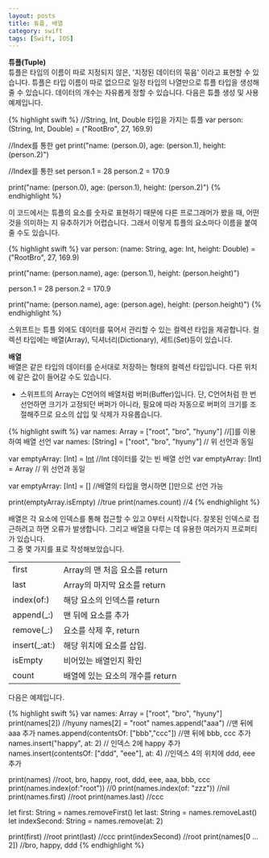 ```yaml
---
layout: posts
title: 튜플, 배열
category: swift
tags: [Swift, IOS]
---
```

**튜플(Tuple)**  
튜플은 타입의 이름이 따로 지정되지 않은, '지정된 데이터의 묶음' 이라고 표현할 수 있습니다.
튜플은 타입 이름이 따로 없으므로 일정 타입의 나열만으로 튜플 타입을 생성해 줄 수 있습니다.
데이터의 개수는 자유롭게 정할 수 있습니다. 
다음은 튜플 생성 및 사용 예제입니다.

{% highlight swift %}
//String, Int, Double 타입을 가지는 튜플
var person: (String, Int, Double) = ("RootBro", 27, 169.9)

//Index를 통한 get
print("name: \(person.0), age: \(person.1), height: \(person.2)")

//Index를 통한 set
person.1 = 28
person.2 = 170.9

print("name: \(person.0), age: \(person.1), height: \(person.2)")
{% endhighlight %}  

이 코드에서는 튜플의 요소를 숫자로 표현하기 때문에 다른 프로그래머가 봤을 때,
어떤 것을 의미하는 지 유추하기가 어렵습니다. 
그래서 이렇게 튜플의 요소마다 이름을 붙여줄 수도 있습니다.

{% highlight swift %}
var person: (name: String, age: Int, height: Double) = ("RootBro", 27, 169.9)

print("name: \(person.name), age: \(person.1), height: \(person.height)")

person.1 = 28
person.2 = 170.9

print("name: \(person.name), age: \(person.age), height: \(person.height)")
{% endhighlight %}  


스위프트는 튜플 외에도 데이터를 묶어서 관리할 수 있는 컬렉션 타입을 제공합니다.
컬렉션 타입에는 배열(Array), 딕셔너리(Dictionary), 세트(Set)등이 있습니다.  

**배열**    
배열은 같은 타입의 데이터를 순서대로 저장하는 형태의 컬렉션 타입입니다.
다른 위치에 같은 값이 들어갈 수도 있습니다.

* 스위프트의 Array는 C언어의 배열처럼 버퍼(Buffer)입니다. 단, C언어처럼 한 번 선언하면 크기가 고정되던
버퍼가 아니라, 필요에 따라 자동으로 버퍼의 크기를 조절해주므로 요소의 삽입 및 삭제가 자유롭습니다.  

{% highlight swift %}
var names: Array<String> = ["root", "bro", "hyuny"] //[]를 이용하여 배열 선언
var names: [String] = ["root", "bro", "hyuny"] // 위 선언과 동일

var emptyArray: [Int] = [Int]() //Int 데이터를 갖는 빈 배열 선언
var emptyArray: [Int] = Array<Int> // 위 선언과 동일

var emptyArray: [Int] = [] //배열의 타입을 명시하면 []만으로 선언 가능

print(emptyArray.isEmpty) //true
print(names.count) //4
{% endhighlight %}

배열은 각 요소에 인덱스를 통해 접근할 수 있고 0부터 시작합니다.
잘못된 인덱스로 접근하려고 하면 오류가 발생합니다. 
그리고 배열을 다루는 데 유용한 여러가지 프로퍼티가 있습니다.  
그 중 몇 가지를 표로 작성해보았습니다.

|               |                                  |
|---------------|----------------------------------|
| first         | Array의 맨 처음 요소를 return    |
| last          | Array의 마지막 요소를 return     |
| index(of:)    | 해당 요소의 인덱스를 return      |
| append(_:)    | 맨 뒤에 요소를 추가              |
| remove(_:)    | 요소를 삭제 후, return           |
| insert(_:at:) | 해당 위치에 요소를 삽입.         |
| isEmpty       | 비어있는 배열인지 확인           |
| count         | 배열에 있는 요소의 개수를 return |

다음은 예제입니다.

{% highlight swift %}
var names: Array<String> = ["root", "bro", "hyuny"]
print(names[2]) //hyuny
names[2] = "root"
names.append("aaa") //맨 뒤에 aaa 추가
names.append(contentsOf: ["bbb","ccc"]) //맨 뒤에 bbb, ccc 추가
names.insert("happy", at: 2) // 인덱스 2에 happy 추가
names.insert(contentsOf: ["ddd", "eee"], at: 4) //인덱스 4의 위치에 ddd, eee 추가

print(names) //root, bro, happy, root, ddd, eee, aaa, bbb, ccc
print(names.index(of:"root")) //0
print(names.index(of: "zzz")) //nil
print(names.first) //root
print(names.last) //ccc

let first: String = names.removeFirst()
let last: String = names.removeLast()
let indexSecond: String = names.remove(at: 2)

print(first) //root
print(last) //ccc
print(indexSecond) //root
print(names[0 ... 2]) //bro, happy, ddd
{% endhighlight %}
